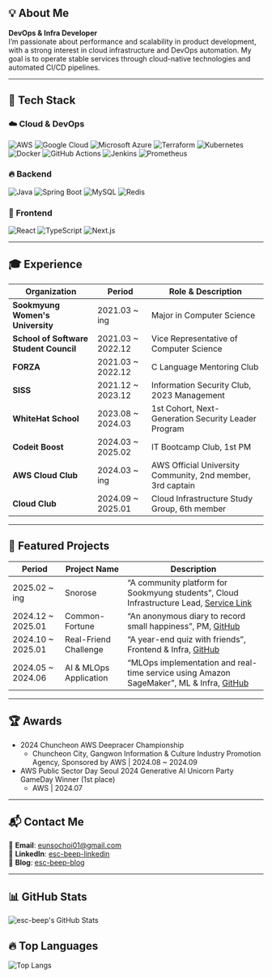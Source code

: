 ## 💡 About Me  
**DevOps & Infra Developer**  
I’m passionate about performance and scalability in product development, with a strong interest in cloud infrastructure and DevOps automation.
My goal is to operate stable services through cloud-native technologies and automated CI/CD pipelines. 

---

## 🔧 Tech Stack  

### ☁️ **Cloud & DevOps**  
![AWS](https://img.shields.io/badge/AWS-232F3E?style=flat-square&logo=amazon-aws&logoColor=white)
![Google Cloud](https://img.shields.io/badge/Google%20Cloud-4285F4?style=flat-square&logo=google-cloud&logoColor=white)
![Microsoft Azure](https://img.shields.io/badge/Microsoft%20Azure-0078D4?style=flat-square&logo=microsoft-azure&logoColor=white)
![Terraform](https://img.shields.io/badge/Terraform-7B42BC?style=flat-square&logo=terraform&logoColor=white)
![Kubernetes](https://img.shields.io/badge/Kubernetes-326ce5?style=flat-square&logo=kubernetes&logoColor=white)
![Docker](https://img.shields.io/badge/Docker-2496ED?style=flat-square&logo=docker&logoColor=white)
![GitHub Actions](https://img.shields.io/badge/GitHubActions-2088FF?style=flat-square&logo=githubactions&logoColor=white)
![Jenkins](https://img.shields.io/badge/Jenkins-D24939?style=flat-square&logo=jenkins&logoColor=white)
![Prometheus](https://img.shields.io/badge/Prometheus-E6522C?style=flat-square&logo=prometheus&logoColor=white)

### 🔥 **Backend**
![Java](https://img.shields.io/badge/Java-007396?style=flat-square&logo=java&logoColor=white)
![Spring Boot](https://img.shields.io/badge/SpringBoot-6DB33F?style=flat-square&logo=springboot&logoColor=white)
![MySQL](https://img.shields.io/badge/MySQL-4479A1?style=flat-square&logo=mysql&logoColor=white)
![Redis](https://img.shields.io/badge/Redis-DC382D?style=flat-square&logo=redis&logoColor=white)

### 🎨 **Frontend**
![React](https://img.shields.io/badge/React-61DAFB?style=flat-square&logo=react&logoColor=black)
![TypeScript](https://img.shields.io/badge/TypeScript-3178C6?style=flat-square&logo=typescript&logoColor=white)
![Next.js](https://img.shields.io/badge/Next.js-000000?style=flat-square&logo=next.js&logoColor=white)

---

## 🎓 Experience  
| Organization | Period | Role & Description |
| --------------------- | ----------------- | --------------------------------- |
| **Sookmyung Women's University** | 2021.03 ~ ing | Major in Computer Science |
| **School of Software Student Council** | 2021.03 ~ 2022.12 | Vice Representative of Computer Science |
| **FORZA** | 2021.03 ~ 2022.12 | C Language Mentoring Club |
| **SISS** | 2021.12 ~ 2023.12 | Information Security Club, 2023 Management |
| **WhiteHat School** | 2023.08 ~ 2024.03 | 1st Cohort, Next-Generation Security Leader Program |
| **Codeit Boost** | 2024.03 ~ 2025.02 | IT Bootcamp Club, 1st PM |
| **AWS Cloud Club** | 2024.03 ~ ing | AWS Official University Community, 2nd member, 3rd captain |
| **Cloud Club** | 2024.09 ~ 2025.01 | Cloud Infrastructure Study Group, 6th member |

---

## 🚀 Featured Projects  
| Period | Project Name | Description |
| ----------------- | --------------------- | ------------- |
| 2025.02 ~ ing | Snorose | 	“A community platform for Sookmyung students”, Cloud Infrastructure Lead, [Service Link](https://www.snorose.com/) |
| 2024.12 ~ 2025.01 | Common-Fortune | “An anonymous diary to record small happiness”, PM, [GitHub](https://github.com/Simply-Ordinary-Fortune) |
| 2024.10 ~ 2025.01 | Real-Friend Challenge | 	“A year-end quiz with friends”, Frontend & Infra, [GitHub](https://github.com/nunsongCookie) |
| 2024.05 ~ 2024.06 | AI & MLOps Application | “MLOps implementation and real-time service using Amazon SageMaker”, ML & Infra, [GitHub](https://github.com/X-beagle/X-beagle-Mlops-Project) |

---

## 🏆 Awards  
- 2024 Chuncheon AWS Deepracer Championship  
  - Chuncheon City, Gangwon Information & Culture Industry Promotion Agency, Sponsored by AWS | 2024.08 ~ 2024.09
- AWS Public Sector Day Seoul 2024 Generative AI Unicorn Party GameDay Winner (1st place) 
  - AWS | 2024.07

---

## 📬 Contact Me  
📧 **Email**: eunsochoi01@gmail.com  
💬 **LinkedIn**: [esc-beep-linkedin](https://www.linkedin.com/in/ctrlesc/)  
📝 **Blog**: [esc-beep-blog](https://ctrl-shit-esc.tistory.com/)  

---

## 📊 GitHub Stats  
![esc-beep's GitHub Stats](https://github-readme-stats.vercel.app/api?username=esc-beep&show_icons=true&theme=tokyonight)  

## 🔥 Top Languages  
![Top Langs](https://github-readme-stats.vercel.app/api/top-langs/?username=esc-beep&layout=compact&theme=tokyonight)

